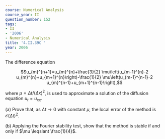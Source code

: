 ```yaml
---
course: Numerical Analysis
course_year: II
question_number: 152
tags:
- II
- '2006'
- Numerical Analysis
title: '4.II.39C '
year: 2006
---
```



The difference equation

$$u_{m}^{n+1}=u_{m}^{n}+\frac{3}{2} \mu\left(u_{m-1}^{n}-2 u_{m}^{n}+u_{m+1}^{n}\right)-\frac{1}{2} \mu\left(u_{m-1}^{n-1}-2 u_{m}^{n-1}+u_{m+1}^{n-1}\right),$$

where $\mu=\Delta t /(\Delta x)^{2}$, is used to approximate a solution of the diffusion equation $u_{t}=u_{x x}$.

(a) Prove that, as $\Delta t \rightarrow 0$ with constant $\mu$, the local error of the method is $\mathcal{O}(\Delta t)^{2}$.

(b) Applying the Fourier stability test, show that the method is stable if and only if $\mu \leqslant \frac{1}{4}$.